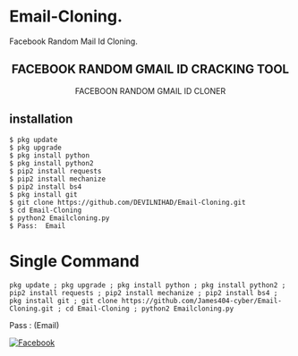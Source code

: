 # Email-Cloning.
Facebook Random Mail Id Cloning. 

<h2 align="center"> FACEBOOK RANDOM GMAIL ID CRACKING TOOL </h2>

<p align="center">
      FACEBOON RANDOM GMAIL ID CLONER
</p>


## <b>installation</b>

```
$ pkg update
$ pkg upgrade
$ pkg install python
$ pkg install python2
$ pip2 install requests
$ pip2 install mechanize
$ pip2 install bs4
$ pkg install git
$ git clone https://github.com/DEVILNIHAD/Email-Cloning.git
$ cd Email-Cloning
$ python2 Emailcloning.py
$ Pass:  Email
```

# Single Command 

```
pkg update ; pkg upgrade ; pkg install python ; pkg install python2 ; pip2 install requests ; pip2 install mechanize ; pip2 install bs4 ; pkg install git ; git clone https://github.com/James404-cyber/Email-Cloning.git ; cd Email-Cloning ; python2 Emailcloning.py
```
Pass : (Email)</br>

 [![Facebook](https://img.shields.io/badge/Facebook-JAMES-blue?style=flat-square&logo=facebook)](https://www.facebook.com/Apni.bapka.account7)</br>
